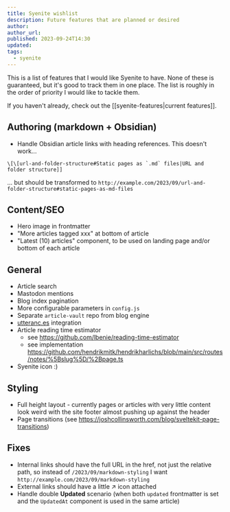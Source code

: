 ```yaml
---
title: Syenite wishlist
description: Future features that are planned or desired
author:
author_url:
published: 2023-09-24T14:30
updated:
tags:
  - syenite
---
```


This is a list of features that I would like Syenite to have. None of these is guaranteed, but it's good to track them in one place. The list is roughly in the order of priority I would like to tackle them.

If you haven't already, check out the [[syenite-features|current features]].

## Authoring (markdown + Obsidian)

- Handle Obsidian article links with heading references. This doesn't work...

```
\[\[url-and-folder-structure#Static pages as `.md` files|URL and folder structure]]
```

... but should be transformed to `http://example.com/2023/09/url-and-folder-structure#static-pages-as-md-files`

## Content/SEO

- Hero image in frontmatter
- "More articles tagged xxx" at bottom of article
- "Latest (10) articles" component, to be used on landing page and/or bottom of each article

## General

- Article search
- Mastodon mentions
- Blog index pagination
- More configurable parameters in `config.js`
- Separate `article-vault` repo from blog engine
- [utteranc.es](https://utteranc.es/) integration
- Article reading time estimator
	- see https://github.com/lbenie/reading-time-estimator
	- see implementation https://github.com/hendrikmitk/hendrikharlichs/blob/main/src/routes/notes/%5Bslug%5D/%2Bpage.ts
- Syenite icon :)

## Styling

- Full height layout - currently pages or articles with very little content look weird with the site footer almost pushing up against the header
- Page transitions (see https://joshcollinsworth.com/blog/sveltekit-page-transitions)

## Fixes

- Internal links should have the full URL in the href, not just the relative path, so instead of `/2023/09/markdown-styling` I want `http://example.com/2023/09/markdown-styling`
- External links should have a little ↗ icon attached
- Handle double **Updated** scenario (when both `updated` frontmatter is set and the `UpdatedAt` component is used in the same article)

